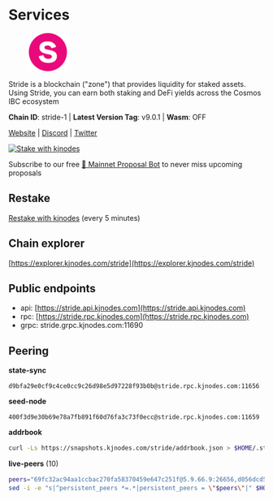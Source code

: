 # Services

<figure><img src="https://raw.githubusercontent.com/kj89/cosmos-images/main/logos/stride.png" alt=""><figcaption></figcaption></figure>

Stride is a blockchain ("zone") that provides liquidity for staked assets.  Using Stride, you can earn both staking and DeFi yields across the Cosmos IBC ecosystem

**Chain ID**: stride-1 | **Latest Version Tag**: v9.0.1 | **Wasm**: OFF

[Website](https://stride.zone) | [Discord](https://discord.gg/mzQZ8dAE7u) | [Twitter](https://twitter.com/stride_zone)

[![Stake with kjnodes](https://i.ibb.co/cr44Q8j/button-stake-with-kjnodes.png)](https://restake.app/stride/stridevaloper1j8gkhtllnp252l6g6zwzea30e7pvzqttr9768n)

Subscribe to our free [🤖 Mainnet Proposal Bot](https://t.me/kjnodes_proposal_bot) to never miss upcoming proposals

## Restake

[Restake with kjnodes](https://restake.app/stride/stridevaloper1j8gkhtllnp252l6g6zwzea30e7pvzqttr9768n) (every 5 minutes)
## Chain explorer
[https://explorer.kjnodes.com/stride](https://explorer.kjnodes.com/stride)

## Public endpoints

* api: [https://stride.api.kjnodes.com](https://stride.api.kjnodes.com)
* rpc: [https://stride.rpc.kjnodes.com](https://stride.rpc.kjnodes.com)
* grpc: stride.grpc.kjnodes.com:11690

## Peering

**state-sync**

```text
d9bfa29e0cf9c4ce0cc9c26d98e5d97228f93b0b@stride.rpc.kjnodes.com:11656
```

**seed-node**

```text
400f3d9e30b69e78a7fb891f60d76fa3c73f0ecc@stride.rpc.kjnodes.com:11659
```

**addrbook**
```bash
curl -Ls https://snapshots.kjnodes.com/stride/addrbook.json > $HOME/.stride/config/addrbook.json
```

**live-peers** (10)
```bash
peers="69fc32ac94aa1ccbac270fa58370459e647c251f@5.9.66.9:26656,d056dcd5ac8dddb23e2962a5ade6ee51f9bfd785@162.19.89.8:10456,44e797771bff124693e63a8ec331d42873cf2ae2@95.217.202.49:35656,3fef899adcdeded56f6c69fe55c5da1624303367@163.172.101.208:4656,6b615c7dde3e76de39474b7406bdde0ac0f31b79@23.88.69.22:28666,be546a9a1b8b664a32ad5f45fa1d4087b44e0f83@135.181.214.120:26656,ade7d4d0009c7725ee991b8c40a7f646f76bf1e3@149.102.140.108:26656,df3f533e6b9776c11f08da804edcb810cbdd2080@65.108.234.23:12256,b212d5740b2e11e54f56b072dc13b6134650cfb5@164.152.160.97:26656,d9bfa29e0cf9c4ce0cc9c26d98e5d97228f93b0b@65.109.88.38:11656"
sed -i -e "s|^persistent_peers *=.*|persistent_peers = \"$peers\"|" $HOME/.stride/config/config.toml
```
